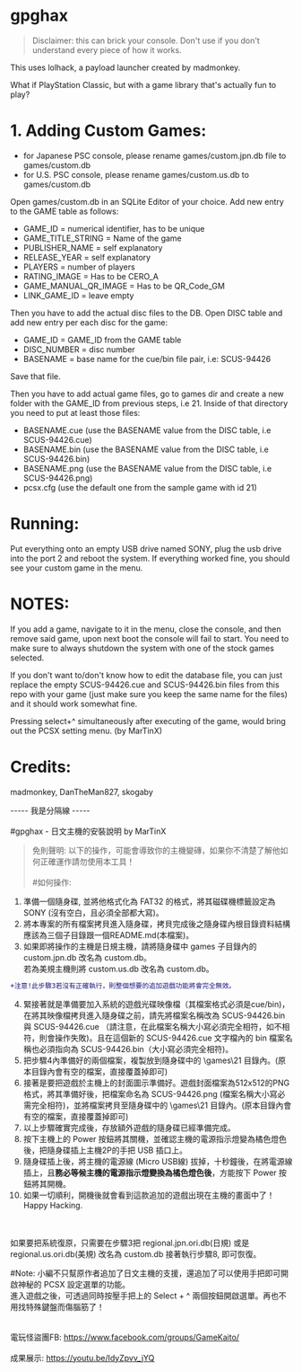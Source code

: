 # gpghax

>Disclaimer: this can brick your console. Don't use if you don't understand every piece of how it works.

This uses lolhack, a payload launcher created by madmonkey.

What if PlayStation Classic, but with a game library that's actually fun to play?

# 1. Adding Custom Games:

* for Japanese PSC console, please rename games/custom.jpn.db file to games/custom.db
* for U.S. PSC console, please rename games/custom.us.db to games/custom.db


Open games/custom.db in an SQLite Editor of your choice.
Add new entry to the GAME table as follows:
* GAME_ID = numerical identifier, has to be unique
* GAME_TITLE_STRING = Name of the game
* PUBLISHER_NAME = self explanatory
* RELEASE_YEAR = self explanatory
* PLAYERS = number of players
* RATING_IMAGE = Has to be CERO_A
* GAME_MANUAL_QR_IMAGE = Has to be QR_Code_GM
* LINK_GAME_ID = leave empty

Then you have to add the actual disc files to the DB.
Open DISC table and add new entry per each disc for the game:
* GAME_ID = GAME_ID from the GAME table
* DISC_NUMBER = disc number
* BASENAME = base name for the cue/bin file pair, i.e: SCUS-94426

Save that file.

Then you have to add actual game files, go to games dir and create a new folder with the GAME_ID from previous steps, i.e 21.
Inside of that directory you need to put at least those files:
* BASENAME.cue (use the BASENAME value from the DISC table, i.e SCUS-94426.cue)
* BASENAME.bin (use the BASENAME value from the DISC table, i.e SCUS-94426.bin)
* BASENAME.png (use the BASENAME value from the DISC table, i.e SCUS-94426.png)
* pcsx.cfg (use the default one from the sample game with id 21)

# Running:
Put everything onto an empty USB drive named SONY, plug the usb drive into the port 2 and reboot the system. If everything worked fine, you should see your custom game in the menu.

# NOTES:
If you add a game, navigate to it in the menu, close the console, and then remove said game, upon next boot the console will fail to start. You need to make sure to always shutdown the system with one of the stock games selected.

If you don't want to/don't know how to edit the database file, you can just replace the empty SCUS-94426.cue and SCUS-94426.bin files from this repo with your game (just make sure you keep the same name for the files) and it should work somewhat fine.

Pressing select+^ simultaneously after executing of the game, would bring out the PCSX setting menu. (by MarTinX)

# Credits:
madmonkey, DanTheMan827, skogaby

----- 我是分隔線 ----- 
</br></br>
#gpghax - 日文主機的安裝說明 by MarTinX
> 免則聲明: 以下的操作，可能會導致你的主機變磚，如果你不清楚了解他如何正確運作請勿使用本工具！
</br></br>
#如何操作:
1. 準備一個隨身碟, 並將他格式化為 FAT32 的格式，將其磁碟機標籤設定為 SONY (沒有空白，且必須全部都大寫)。
2. 將本專案的所有檔案拷貝進入隨身碟，拷貝完成後之隨身碟內根目錄資料結構應該為三個子目錄跟一個README.md(本檔案)。
3. 如果即將操作的主機是日規主機，請將隨身碟中 games 子目錄內的 custom.jpn.db 改名為 custom.db。</br>
若為美規主機則將 custom.us.db 改名為 custom.db。</br>
``` diff 
+注意!此步驟3若沒有正確執行，則整個想要的追加遊戲功能將會完全無效。
```
4. 緊接著就是準備要加入系統的遊戲光碟映像檔（其檔案格式必須是cue/bin)，在將其映像檔拷貝進入隨身碟之前，請先將檔案名稱改為 SCUS-94426.bin 與 SCUS-94426.cue （請注意，在此檔案名稱大小寫必須完全相符，如不相符，則會操作失敗)。且在這個新的 SCUS-94426.cue 文字檔內的 bin 檔案名稱也必須指向為 SCUS-94426.bin（大小寫必須完全相符)。
5. 把步驟4內準備好的兩個檔案，複製放到隨身碟中的 \games\21 目錄內。(原本目錄內會有空的檔案，直接覆蓋掉即可)
6. 接著是要把遊戲於主機上的封面圖示準備好。遊戲封面檔案為512x512的PNG格式，將其準備好後，把檔案命名為 SCUS-94426.png (檔案名稱大小寫必需完全相符)，並將檔案拷貝至隨身碟中的 \games\21 目錄內。(原本目錄內會有空的檔案，直接覆蓋掉即可)
7. 以上步驟確實完成後，存放額外遊戲的隨身碟已經準備完成。
8. 按下主機上的 Power 按鈕將其關機，並確認主機的電源指示燈變為橘色燈色後，把隨身碟插上主機2P的手把 USB 插口上。
9. 隨身碟插上後，將主機的電源線 (Micro USB線) 拔掉，十秒鐘後，在將電源線插上，且<b>務必等候主機的電源指示燈變換為橘色燈色後</b>，方能按下 Power 按鈕將其開機。
10. 如果一切順利，開機後就會看到這款追加的遊戲出現在主機的畫面中了！ Happy Hacking.
</br></br></br>


如果要把系統復原，只需要在步驟3把 regional.jpn.ori.db(日規) 或是 regional.us.ori.db(美規) 改名為 custom.db 接著執行步驟8, 即可恢復。


#Note:
小編不只幫原作者追加了日文主機的支援，還追加了可以使用手把即可開啟神秘的 PCSX 設定選單的功能。</br>
進入遊戲之後，可透過同時按壓手把上的 Select + ^ 兩個按鈕開啟選單。再也不用找特殊鍵盤而傷腦筋了！</br>
</br></br>
電玩怪盜團FB: https://www.facebook.com/groups/GameKaito/</br>
</br>
成果展示: https://youtu.be/IdyZpvv_jYQ



